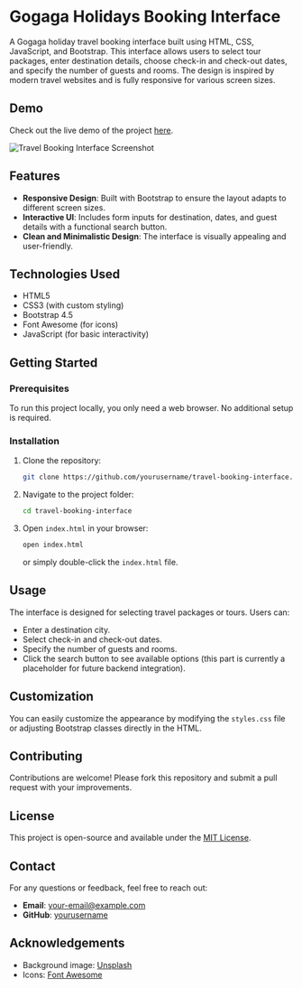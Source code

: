 # Gogaga Holidays Booking Interface

A Gogaga holiday travel booking interface built using HTML, CSS, JavaScript, and Bootstrap. This interface allows users to select tour packages, enter destination details, choose check-in and check-out dates, and specify the number of guests and rooms. The design is inspired by modern travel websites and is fully responsive for various screen sizes.

## Demo

Check out the live demo of the project [here](https://goga2.ccbp.tech/).

![Travel Booking Interface Screenshot](https://yourwebsiteurl.com/screenshot.png)

## Features

- **Responsive Design**: Built with Bootstrap to ensure the layout adapts to different screen sizes.
- **Interactive UI**: Includes form inputs for destination, dates, and guest details with a functional search button.
- **Clean and Minimalistic Design**: The interface is visually appealing and user-friendly.

## Technologies Used

- HTML5
- CSS3 (with custom styling)
- Bootstrap 4.5
- Font Awesome (for icons)
- JavaScript (for basic interactivity)

## Getting Started

### Prerequisites

To run this project locally, you only need a web browser. No additional setup is required.

### Installation

1. Clone the repository:
    ```bash
    git clone https://github.com/yourusername/travel-booking-interface.git
    ```

2. Navigate to the project folder:
    ```bash
    cd travel-booking-interface
    ```

3. Open `index.html` in your browser:
    ```bash
    open index.html
    ```
   or simply double-click the `index.html` file.

## Usage

The interface is designed for selecting travel packages or tours. Users can:
- Enter a destination city.
- Select check-in and check-out dates.
- Specify the number of guests and rooms.
- Click the search button to see available options (this part is currently a placeholder for future backend integration).

## Customization

You can easily customize the appearance by modifying the `styles.css` file or adjusting Bootstrap classes directly in the HTML.

## Contributing

Contributions are welcome! Please fork this repository and submit a pull request with your improvements.

## License

This project is open-source and available under the [MIT License](LICENSE).

## Contact

For any questions or feedback, feel free to reach out:
- **Email**: your-email@example.com
- **GitHub**: [yourusername](https://github.com/yourusername)

## Acknowledgements

- Background image: [Unsplash](https://unsplash.com/)
- Icons: [Font Awesome](https://fontawesome.com/)
